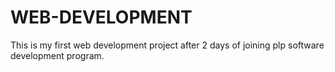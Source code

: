 # WEB-DEVELOPMENT
This is my first web development project after 2 days of joining plp software development program.
